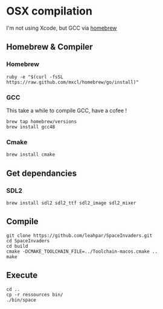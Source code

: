 # OSX compilation

I'm not using Xcode, but GCC via [homebrew](http://brew.sh)

## Homebrew & Compiler

### Homebrew

```
ruby -e "$(curl -fsSL https://raw.github.com/mxcl/homebrew/go/install)"
```

### GCC

This take a while to compile GCC, have a cofee !

```
brew tap homebrew/versions
brew install gcc48
```

### Cmake

```
brew install cmake
```

## Get dependancies

### SDL2

```
brew install sdl2 sdl2_ttf sdl2_image sdl2_mixer
```

## Compile

```
git clone https://github.com/leahpar/SpaceInvaders.git
cd SpaceInvaders
cd build
cmake -DCMAKE_TOOLCHAIN_FILE=../Toolchain-macos.cmake ..
make
```
## Execute

```
cd ..
cp -r ressources bin/
./bin/space
```

